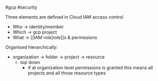 #gcp #security 

Three elements are defined in Cloud IAM access control
- Who -> identity/member
- Which -> gcp project
- What -> [[IAM role|role]]s & permissions

Organised hierarchically:
- organization -> folder -> project -> resource
	- top down
		- if at organization level permissions is granted this means all projects and all those resource types